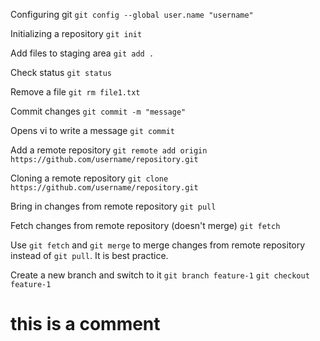 Configuring git
`git config --global user.name "username"`

Initializing a repository
`git init`

Add files to staging area
`git add .`

Check status
`git status`

Remove a file
`git rm file1.txt`

Commit changes
`git commit -m "message"`

Opens vi to write a message
`git commit`

Add a remote repository
`git remote add origin https://github.com/username/repository.git`

Cloning a remote repository
`git clone https://github.com/username/repository.git`

Bring in changes from remote repository
`git pull`

Fetch changes from remote repository (doesn't merge)
`git fetch`

Use `git fetch` and `git merge` to merge changes from remote repository instead of `git pull`. It is best practice.

Create a new branch and switch to it
`git branch feature-1`
`git checkout feature-1`

# this is a comment